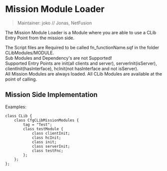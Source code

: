 # Mission Module Loader

> Maintainer: joko // Jonas, NetFusion

The Mission Module Loader is a Module where you are able to use a CLib Entry Point from the mission side.

The Script files are Required to be called fn_functionName.sqf in the folder CLibModules/MODULE.  
Sub Modules and Dependency's are not Supported!  
Supported Entry Points are init(all clients and server), serverInit(isServer), clientInit(hasInterface), hcInit(not hasInterface and not isServer).  
All Mission Modules are always loaded.
All CLib Modules are available at the point of calling.
## Mission Side Implementation
Examples:
```sqf
class CLib {
    class CfgCLibMissionModules {
        tag = "Test";
        class testModule {
            class clientInit;
            class hcInit;
            class init;
            class serverInit;
            class testFnc;
        };
    };
};
```

[`<Control>`]: https://community.bistudio.com/wiki/Control
[`<Anything>`]: https://community.bistudio.com/wiki/Anything
[`<Config>`]: https://community.bistudio.com/wiki/Config
[`<Object>`]: https://community.bistudio.com/wiki/Object
[`<String>`]: https://community.bistudio.com/wiki/String
[`<Number>`]: https://community.bistudio.com/wiki/Number
[`<Array>`]: https://community.bistudio.com/wiki/Array
[`<Position>`]: https://community.bistudio.com/wiki/Position
[`<Color>`]: https://community.bistudio.com/wiki/Color
[`<Boolean>`]: https://community.bistudio.com/wiki/Boolean
[`<Code>`]: https://community.bistudio.com/wiki/Code
